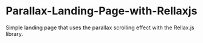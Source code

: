 # Parallax-Landing-Page-with-Rellaxjs
Simple landing page that uses the parallax scrolling effect with the Rellax.js library.
